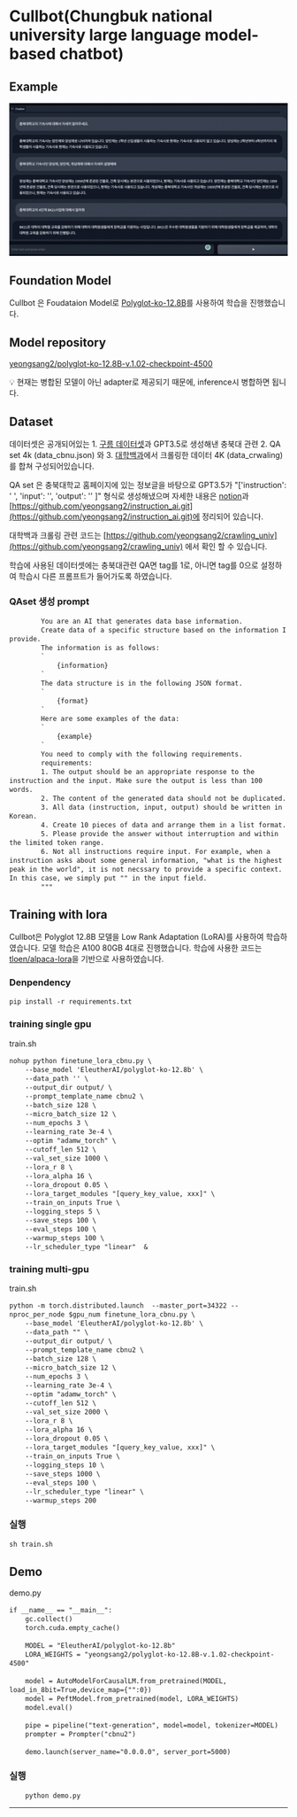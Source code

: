 # Cullbot(Chungbuk national university large language model-based chatbot)

## Example
![image](example.png)


## Foundation Model 

Cullbot 은 Foudataion Model로 [Polyglot-ko-12.8B](https://huggingface.co/EleutherAI/polyglot-ko-12.8b)를 사용하여 학습을 진행했습니다.

## Model repository

[yeongsang2/polyglot-ko-12.8B-v.1.02-checkpoint-4500](https://huggingface.co/yeongsang2/polyglot-ko-12.8B-v.1.02-checkpoint-4500)
<aside>
💡 현재는 병합된 모델이 아닌 adapter로 제공되기 때문에, inference시 병합하면 됩니다.
</aside>

## Dataset

데이터셋은 공개되어있는 1. [구름 데이터셋](https://huggingface.co/datasets/nlpai-lab/kullm-v2)과 GPT3.5로 생성해낸 충북대 관련 2. QA set 4k (data_cbnu.json) 와 3. [대학백과](https://www.univ100.kr/)에서 크롤링한 데이터 4K (data_crwaling)를 합쳐 구성되어있습니다.

QA set 은 충북대학교 홈페이지에 있는 정보글을 바탕으로 GPT3.5가 "['instruction': ' ', 'input': '', 'output': '' ]" 형식로 생성해냈으며 자세한 내용은 [notion](https://www.notion.so/CBNU-73265e0cb4b7491d92c063c637170b70?pvs=4)과 [https://github.com/yeongsang2/instruction_ai.git](https://github.com/yeongsang2/instruction_ai.git)에 정리되어 있습니다. 

대학백과 크롤링 관련 코드는 [https://github.com/yeongsang2/crawling_univ](https://github.com/yeongsang2/crawling_univ)
에서 확인 할 수 있습니다. 

학습에 사용된 데이터셋에는 충북대관련 QA면 tag를 1로, 아니면 tag를 0으로 설정하여 학습시 다른 프롬프트가 들어가도록 하였습니다.

### QAset 생성 prompt
```
        You are an AI that generates data base information. 
        Create data of a specific structure based on the information I provide. 
        The information is as follows: 
        `
            {information}
        `
        The data structure is in the following JSON format. 
        `   
            {format}
        `
        Here are some examples of the data:
        `
            {example}
        `
        You need to comply with the following requirements.
        requirements:
        1. The output should be an appropriate response to the instruction and the input. Make sure the output is less than 100 words.
        2. The content of the generated data should not be duplicated.
        3. All data (instruction, input, output) should be written in Korean.
        4. Create 10 pieces of data and arrange them in a list format.
        5. Please provide the answer without interruption and within the limited token range.
        6. Not all instructions require input. For example, when a instruction asks about some general information, "what is the highest peak in the world", it is not necssary to provide a specific context. In this case, we simply put "" in the input field.
        """
```
 
 ## Training with lora

Cullbot은 Polyglot 12.8B 모델을 Low Rank Adaptation (LoRA)를 사용하여 학습하였습니다.
모델 학습은 A100 80GB 4대로 진행했습니다. 학습에 사용한 코드는 [tloen/alpaca-lora](https://github.com/tloen/alpaca-lora)을 기반으로 사용하였습니다.

### Denpendency
```
pip install -r requirements.txt
``` 

### training single gpu
train.sh

```
nohup python finetune_lora_cbnu.py \
    --base_model 'EleutherAI/polyglot-ko-12.8b' \
    --data_path '' \
    --output_dir output/ \
    --prompt_template_name cbnu2 \
    --batch_size 128 \
    --micro_batch_size 12 \
    --num_epochs 3 \
    --learning_rate 3e-4 \
	--optim "adamw_torch" \
    --cutoff_len 512 \
    --val_set_size 1000 \
    --lora_r 8 \
    --lora_alpha 16 \
    --lora_dropout 0.05 \
    --lora_target_modules "[query_key_value, xxx]" \
    --train_on_inputs True \
    --logging_steps 5 \
    --save_steps 100 \
    --eval_steps 100 \
    --warmup_steps 100 \
    --lr_scheduler_type "linear"  &
```

### training multi-gpu 
train.sh
```
python -m torch.distributed.launch  --master_port=34322 --nproc_per_node $gpu_num finetune_lora_cbnu.py \
    --base_model 'EleutherAI/polyglot-ko-12.8b' \
    --data_path "" \
    --output_dir output/ \
    --prompt_template_name cbnu2 \
    --batch_size 128 \
    --micro_batch_size 12 \
    --num_epochs 3 \
    --learning_rate 3e-4 \
	--optim "adamw_torch" \
    --cutoff_len 512 \
    --val_set_size 2000 \
    --lora_r 8 \
    --lora_alpha 16 \
    --lora_dropout 0.05 \
    --lora_target_modules "[query_key_value, xxx]" \
    --train_on_inputs True \
    --logging_steps 10 \
    --save_steps 1000 \
    --eval_steps 100 \
    --lr_scheduler_type "linear" \
	--warmup_steps 200 
```

### 실행
```
sh train.sh
```

## Demo

demo.py
```
if __name__ == "__main__":
    gc.collect()
    torch.cuda.empty_cache()

    MODEL = "EleutherAI/polyglot-ko-12.8b"
    LORA_WEIGHTS = "yeongsang2/polyglot-ko-12.8B-v.1.02-checkpoint-4500"

    model = AutoModelForCausalLM.from_pretrained(MODEL, load_in_8bit=True,device_map={"":0})
    model = PeftModel.from_pretrained(model, LORA_WEIGHTS)
    model.eval()

    pipe = pipeline("text-generation", model=model, tokenizer=MODEL)
    prompter = Prompter("cbnu2")

    demo.launch(server_name="0.0.0.0", server_port=5000)
```
### 실행
```
    python demo.py
```
<hr>